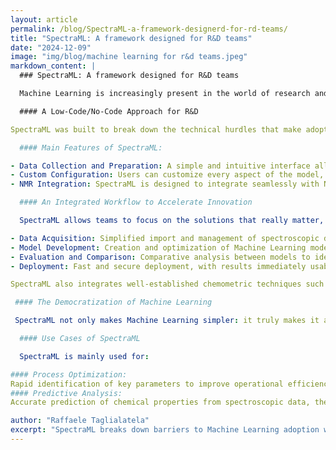 ```yaml
---
layout: article
permalink: /blog/SpectraML-a-framework-designerd-for-rd-teams/
title: "SpectraML: A framework designed for R&D teams"
date: "2024-12-09"
image: "img/blog/machine learning for r&d teams.jpeg"
markdown_content: |
  ### SpectraML: A framework designed for R&D teams 

  Machine Learning is increasingly present in the world of research and development, changing the way data is analyzed and new ideas are developed. Yet, many companies struggle to leverage it. Why? They lack specific skills, development times are long, and these technologies often do not integrate well with existing processes. The result? The ML potential within R&D teams remains unexpressed. 

  #### A Low-Code/No-Code Approach for R&D 

SpectraML was built to break down the technical hurdles that make adopting Machine Learning so challenging. With its low-code/no-code design, it gives R&D teams the tools to build, train, and use predictive models—no need for advanced programming or data science expertise. 

  #### Main Features of SpectraML: 

- Data Collection and Preparation: A simple and intuitive interface allows users to import and organize spectroscopic data, making the preparation process fast and hassle-free. 
- Custom Configuration: Users can customize every aspect of the model, from preprocessing to selecting predictive variables and parameter optimization, to create tailored solutions. 
- NMR Integration: SpectraML is designed to integrate seamlessly with NMR data, providing reliable and high-precision results directly from Nuclear Magnetic Resonance analyses. 

  #### An Integrated Workflow to Accelerate Innovation 

  SpectraML allows teams to focus on the solutions that really matter, automating complex processes and drastically reducing development times. The framework covers all stages of the model lifecycle, offering a comprehensive and integrated approach: 

- Data Acquisition: Simplified import and management of spectroscopic datasets. 
- Model Development: Creation and optimization of Machine Learning models through an intuitive, user-friendly interface. 
- Evaluation and Comparison: Comparative analysis between models to identify the most effective configuration. 
- Deployment: Fast and secure deployment, with results immediately usable.

SpectraML also integrates well-established chemometric techniques such as PCA (Principal Component Analysis) and PLS (Partial Least Squares). This integration allows the combination of the strengths of traditional methodologies with the advanced capabilities of Machine Learning, offering a more comprehensive and effective approach to data analysis. However, machine learning has made great strides, as evidenced by the impact of Large Language Models and GPT. There is an ongoing technological revolution that makes classical chemometrics obsolete. Neural networks, deep learning, transformers, and Large Language Models (LLMs) applied to chemistry today ensure unprecedented performance. SpectraML enables the integration of these new algorithms and models to ensure maximum accuracy in the characterization of complex substances. 

 #### The Democratization of Machine Learning 

 SpectraML not only makes Machine Learning simpler: it truly makes it accessible to all members of the R&D team, regardless of technical skills. This approach removes traditional barriers, accelerates the innovation process, and allows the creation of customized solutions and internal intellectual property. 

  #### Use Cases of SpectraML 

  SpectraML is mainly used for: 

#### Process Optimization: 
Rapid identification of key parameters to improve operational efficiency and reduce waste. 
#### Predictive Analysis: 
Accurate prediction of chemical properties from spectroscopic data, thereby improving data-driven decision making. 

author: "Raffaele Taglialatela"
excerpt: "SpectraML breaks down barriers to Machine Learning adoption with its low-code/no-code approach. Designed for R&D teams, it simplifies data preparation, model training, and deployment—enabling faster innovation and the creation of custom solutions tailored to your needs...."
---
```

